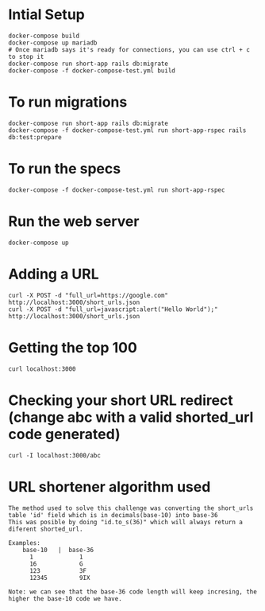 # Intial Setup

    docker-compose build
    docker-compose up mariadb
    # Once mariadb says it's ready for connections, you can use ctrl + c to stop it
    docker-compose run short-app rails db:migrate
    docker-compose -f docker-compose-test.yml build

# To run migrations

    docker-compose run short-app rails db:migrate
    docker-compose -f docker-compose-test.yml run short-app-rspec rails db:test:prepare

# To run the specs

    docker-compose -f docker-compose-test.yml run short-app-rspec

# Run the web server

    docker-compose up

# Adding a URL

    curl -X POST -d "full_url=https://google.com" http://localhost:3000/short_urls.json
    curl -X POST -d "full_url=javascript:alert("Hello World");" http://localhost:3000/short_urls.json

# Getting the top 100

    curl localhost:3000

# Checking your short URL redirect (change abc with a valid shorted_url code generated)

    curl -I localhost:3000/abc

# URL shortener algorithm used
    The method used to solve this challenge was converting the short_urls table 'id' field which is in decimals(base-10) into base-36
    This was posible by doing "id.to_s(36)" which will always return a diferent shorted_url.
    
    Examples:
        base-10   |  base-36
          1             1
          16            G
          123           3F
          12345         9IX
    
    Note: we can see that the base-36 code length will keep incresing, the higher the base-10 code we have.
